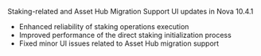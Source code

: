 
Staking-related and Asset Hub Migration Support UI updates in Nova 10.4.1

- Enhanced reliability of staking operations execution
- Improved performance of the direct staking initialization process
- Fixed minor UI issues related to Asset Hub migration support